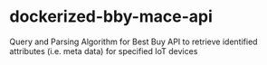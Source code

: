 # dockerized-bby-mace-api
Query and Parsing Algorithm for Best Buy API to retrieve identified attributes (i.e. meta data) for specified IoT devices
